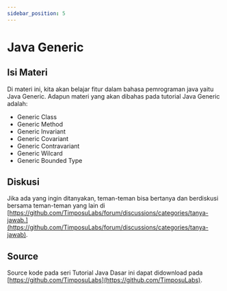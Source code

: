 ```yaml
---
sidebar_position: 5
---
```


# Java Generic

## Isi Materi

Di materi ini, kita akan belajar fitur dalam bahasa pemrograman java yaitu Java Generic. Adapun materi yang akan dibahas pada tutorial Java Generic adalah:

* Generic Class
* Generic Method
* Generic Invariant
* Generic Covariant
* Generic Contravariant
* Generic Wilcard
* Generic Bounded Type

## Diskusi

Jika ada yang ingin ditanyakan, teman-teman bisa bertanya dan berdiskusi bersama teman-teman yang lain di [https://github.com/TimposuLabs/forum/discussions/categories/tanya-jawab.](https://github.com/TimposuLabs/forum/discussions/categories/tanya-jawab).

## Source

Source kode pada seri Tutorial Java Dasar ini dapat didownload pada [https://github.com/TimposuLabs](https://github.com/TimposuLabs).